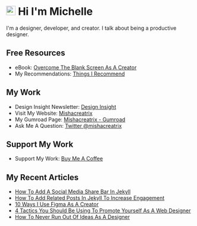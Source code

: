 # <img src="https://media.giphy.com/media/hvRJCLFzcasrR4ia7z/giphy.gif" width="25px"> Hi I'm Michelle


I'm a designer, developer, and creator. I talk about being a productive designer.


## Free Resources
- eBook: [Overcome The Blank Screen As A Creator](https://gum.co/blank-screen)
- My Recommendations: [Things I Recommend](https://www.mishacreatrix.com/recommendations)

## My Work
- Design Insight Newsletter: [Design Insight](https://designinsight.substack.com/)
- Visit My Website: [Mishacreatrix](https://mishacreatrix.com/)
- My Gumroad Page: [Mishacreatrix - Gumroad](https://gumroad.com/mishacreatrix)
- Ask Me A Question: [Twitter @mishacreatrix](https://twitter.com/MishaCreatrix)

## Support My Work
- Support My Work: [Buy Me A Coffee](https://www.buymeacoffee.com/mishacreatrix)


## My Recent Articles

  * [How To Add A Social Media Share Bar In Jekyll](https://mishacreatrix.com/social-media-share-jekyll)
  * [How To Add Related Posts In Jekyll To Increase Engagement](https://mishacreatrix.com/related-posts-jekyll)
  * [10 Ways I Use Figma As A Creator](https://mishacreatrix.com/figma-as-a-creator)
  * [4 Tactics You Should Be Using To Promote Yourself As A Web Designer](https://mishacreatrix.com/web-design-promotion)
  * [How To Never Run Out Of Ideas As A Designer](https://mishacreatrix.com/never-run-out-of-ideas)
